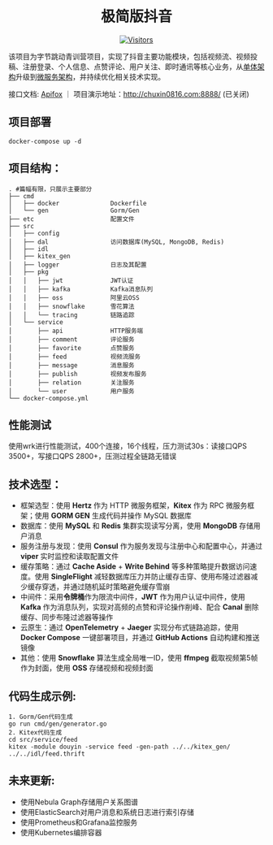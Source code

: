 <div align="center">

# 极简版抖音

[![Visitors](https://api.visitorbadge.io/api/daily?path=https://github.com/chuxin0816/douyin&label=VISITORS%20TODAY&countColor=%231758f0)](https://github.com/chuxin0816/douyin)
</div>

该项目为字节跳动青训营项目，实现了抖音主要功能模块，包括视频流、视频投稿、注册登录、个人信息、点赞评论、用户关注、即时通讯等核心业务，从[单体架构](https://github.com/chuxin0816/douyin/tree/v1)升级到[微服务架构](https://github.com/chuxin0816/douyin)，并持续优化相关技术实现。

接口文档: [Apifox](https://apifox.com/apidoc/shared-0c80e0c6-daca-4b12-96a4-01ca8c2b6cd1) ｜ 项目演示地址：http://chuxin0816.com:8888/ (已关闭)
## 项目部署
`docker-compose up -d`
## 项目结构：
```shell
. #篇幅有限，只展示主要部分
├── cmd
│   ├── docker              Dockerfile
│   └── gen                 Gorm/Gen
├── etc                     配置文件
├── src
│   ├── config
│   ├── dal                 访问数据库(MySQL, MongoDB, Redis)
│   ├── idl
│   ├── kitex_gen
│   ├── logger              日志及其配置
│   ├── pkg
│   │   ├── jwt             JWT认证
│   │   ├── kafka           Kafka消息队列
│   │   ├── oss             阿里云OSS
│   │   ├── snowflake       雪花算法
│   │   └── tracing         链路追踪
│   └── service
│       ├── api             HTTP服务端
│       ├── comment         评论服务
│       ├── favorite        点赞服务 
│       ├── feed            视频流服务
│       ├── message         消息服务
│       ├── publish         视频发布服务
│       ├── relation        关注服务
│       └── user            用户服务
└── docker-compose.yml
```
##  性能测试
使用wrk进行性能测试，400个连接，16个线程，压力测试30s：读接口QPS 3500+，写接口QPS 2800+，压测过程全链路无错误
## 技术选型：
- 框架选型：使用 **Hertz** 作为 HTTP 微服务框架，**Kitex** 作为 RPC 微服务框架；使用 **GORM GEN** 生成代码并操作 MySQL 数据库
- 数据库：使用 **MySQL** 和 **Redis** 集群实现读写分离，使用 **MongoDB** 存储用户消息
- 服务注册与发现：使用 **Consul** 作为服务发现与注册中心和配置中心，并通过 **viper** 实时监控和读取配置文件
- 缓存策略：通过 **Cache Aside** + **Write Behind** 等多种策略提升数据访问速度。使用 **SingleFlight** 减轻数据库压力并防止缓存击穿、使用布隆过滤器减少缓存穿透，并通过随机延时策略避免缓存雪崩
- 中间件：采用**令牌桶**作为限流中间件，**JWT** 作为用户认证中间件，使用 **Kafka** 作为消息队列，实现对高频的点赞和评论操作削峰、配合 **Canal** 删除缓存、同步布隆过滤器等操作
- 云原生：通过 **OpenTelemetry** + **Jaeger** 实现分布式链路追踪，使用 **Docker Compose** 一键部署项目，并通过 **GitHub Actions** 自动构建和推送镜像
- 其他：使用 **Snowflake** 算法生成全局唯一ID，使用 **ffmpeg** 截取视频第5帧作为封面，使用 **OSS** 存储视频和视频封面
## 代码生成示例:
```shell
1. Gorm/Gen代码生成
go run cmd/gen/generator.go
2. Kitex代码生成
cd src/service/feed
kitex -module douyin -service feed -gen-path ../../kitex_gen/ ../../idl/feed.thrift
```
## 未来更新:
* 使用Nebula Graph存储用户关系图谱
* 使用ElasticSearch对用户消息和系统日志进行索引存储
* 使用Prometheus和Grafana监控服务
* 使用Kubernetes编排容器